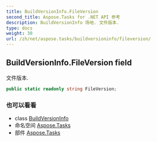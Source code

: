 ```yaml
---
title: BuildVersionInfo.FileVersion
second_title: Aspose.Tasks for .NET API 参考
description: BuildVersionInfo 场地. 文件版本.
type: docs
weight: 30
url: /zh/net/aspose.tasks/buildversioninfo/fileversion/
---
```

## BuildVersionInfo.FileVersion field

文件版本.

```csharp
public static readonly string FileVersion;
```

### 也可以看看

* class [BuildVersionInfo](../)
* 命名空间 [Aspose.Tasks](../../buildversioninfo/)
* 部件 [Aspose.Tasks](../../../)


